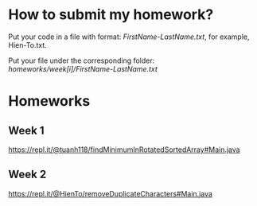 # How to submit my homework?

Put your code in a file with format: *FirstName-LastName.txt*, for example, Hien-To.txt.

Put your file under the corresponding folder: *homeworks/week[i]/FirstName-LastName.txt*

# Homeworks

## Week 1
https://repl.it/@tuanh118/findMinimumInRotatedSortedArray#Main.java

## Week 2
https://repl.it/@HienTo/removeDuplicateCharacters#Main.java
